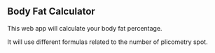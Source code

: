 ## Body Fat Calculator

This web app will calculate your body fat percentage.

It will use different formulas related to the number of plicometry spot.

